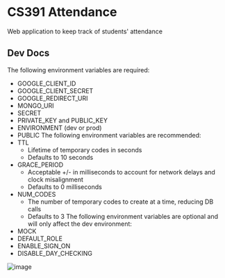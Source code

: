# CS391 Attendance

Web application to keep track of students' attendance

## Dev Docs

The following environment variables are required:
- GOOGLE_CLIENT_ID
- GOOGLE_CLIENT_SECRET
- GOOGLE_REDIRECT_URI
- MONGO_URI
- SECRET
- PRIVATE_KEY and PUBLIC_KEY 
- ENVIRONMENT (dev or prod)
- PUBLIC
The following environment variables are recommended:
- TTL 
    - Lifetime of temporary codes in seconds
    - Defaults to 10 seconds
- GRACE_PERIOD
    - Acceptable +/- in milliseconds to account for network delays and clock misalignment 
    - Defaults to 0 milliseconds
- NUM_CODES
    - The number of temporary codes to create at a time, reducing DB calls
    - Defaults to 3
The following environment variables are optional and will only affect the dev environment:
- MOCK
- DEFAULT_ROLE
- ENABLE_SIGN_ON
- DISABLE_DAY_CHECKING

![image](https://github.com/user-attachments/assets/bcc0d481-e904-45e5-837e-ec51a6c42c39)
